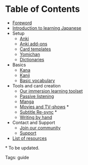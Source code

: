# Table of Contents

* [Foreword](foreword.html)
* [Introduction to learning Japanese](introduction-to-learning-japanese.html)
* Setup
	* [Anki](setting-up-anki.html)
	* [Anki add-ons](useful-anki-add-ons-for-japanese.html)
	* [Card templates](discussing-various-card-templates.html)
	* [Yomichan](setting-up-yomichan.html)
	* [Dictionaries](yomichan-and-epwing-dictionaries.html)
* Basics
	* [Kana](learning-kana-in-two-days.html)
	* [Kanji](jp1k-anki-deck.html)
	* [Basic vocabulary](basic-vocabulary.html)
* Tools and card creation
	* [Our immersion learning toolset](our-immersion-learning-toolset.html)
	* [Passive listening](passive-listening.html)
	* [Manga](mining-from-manga.html)
	* [Movies and TV-shows](https://github.com/Ajatt-Tools/mpvacious) \*
	* [Subtitle Re-sync](https://github.com/Ajatt-Tools/autosubsync-mpv) *
	* [Writing by hand](writing-japanese.html)
* Contact and Support
	* [Join our community](join-our-community.html)
	* [Support](donating-to-tatsumoto.html)
* [List of resources](resources.html)

\* To be updated.

Tags: guide

